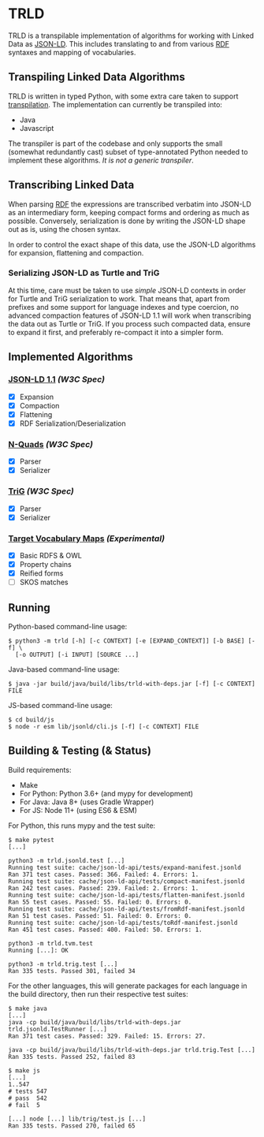 # TRLD

TRLD is a transpilable implementation of algorithms for working with Linked
Data as [JSON-LD](https://json-ld.org/). This includes translating to and from
various [RDF](https://www.w3.org/RDF/) syntaxes and mapping of vocabularies.

## Transpiling Linked Data Algorithms

TRLD is written in typed Python, with some extra care taken to support
[transpilation](https://en.wikipedia.org/wiki/Source-to-source_compiler). The
implementation can currently be transpiled into:

* Java
* Javascript

The transpiler is part of the codebase and only supports the small (somewhat
redundantly cast) subset of type-annotated Python needed to implement these
algorithms. _It is not a generic transpiler_.

## Transcribing Linked Data

When parsing [RDF](https://www.w3.org/RDF/) the expressions are transcribed
verbatim into JSON-LD as an intermediary form, keeping compact forms and
ordering as much as possible. Conversely, serialization is done by writing the
JSON-LD shape out as is, using the chosen syntax.

In order to control the exact shape of this data, use the JSON-LD algorithms
for expansion, flattening and compaction.

### Serializing JSON-LD as Turtle and TriG

At this time, care must be taken to use *simple* JSON-LD contexts in order for
Turtle and TriG serialization to work. That means that, apart from prefixes and
some support for language indexes and type coercion, no advanced compaction
features of JSON-LD 1.1 will work when transcribing the data out as Turtle or
TriG. If you process such compacted data, ensure to expand it first, and
preferably re-compact it into a simpler form.

## Implemented Algorithms

### [JSON-LD 1.1](https://www.w3.org/TR/json-ld11-api/) _(W3C Spec)_
- [x] Expansion
- [x] Compaction
- [x] Flattening
- [x] RDF Serialization/Deserialization

### [N-Quads](https://www.w3.org/TR/n-quads/) _(W3C Spec)_
- [x] Parser
- [x] Serializer

### [TriG](https://www.w3.org/TR/trig/) _(W3C Spec)_
- [x] Parser
- [x] Serializer

### [Target Vocabulary Maps](https://github.com/niklasl/ldtvm#target-vocabulary-maps) _(Experimental)_
- [x] Basic RDFS & OWL
- [x] Property chains
- [x] Reified forms
- [ ] SKOS matches

## Running

Python-based command-line usage:

    $ python3 -m trld [-h] [-c CONTEXT] [-e [EXPAND_CONTEXT]] [-b BASE] [-f] \
      [-o OUTPUT] [-i INPUT] [SOURCE ...]

Java-based command-line usage:

    $ java -jar build/java/build/libs/trld-with-deps.jar [-f] [-c CONTEXT] FILE

JS-based command-line usage:

    $ cd build/js
    $ node -r esm lib/jsonld/cli.js [-f] [-c CONTEXT] FILE

## Building & Testing (& Status)

Build requirements:

* Make
* For Python: Python 3.6+ (and mypy for development)
* For Java: Java 8+ (uses Gradle Wrapper)
* For JS: Node 11+ (using ES6 & ESM)

For Python, this runs mypy and the test suite:

    $ make pytest
    [...]

    python3 -m trld.jsonld.test [...]
    Running test suite: cache/json-ld-api/tests/expand-manifest.jsonld
    Ran 371 test cases. Passed: 366. Failed: 4. Errors: 1.
    Running test suite: cache/json-ld-api/tests/compact-manifest.jsonld
    Ran 242 test cases. Passed: 239. Failed: 2. Errors: 1.
    Running test suite: cache/json-ld-api/tests/flatten-manifest.jsonld
    Ran 55 test cases. Passed: 55. Failed: 0. Errors: 0.
    Running test suite: cache/json-ld-api/tests/fromRdf-manifest.jsonld
    Ran 51 test cases. Passed: 51. Failed: 0. Errors: 0.
    Running test suite: cache/json-ld-api/tests/toRdf-manifest.jsonld
    Ran 451 test cases. Passed: 400. Failed: 50. Errors: 1.

    python3 -m trld.tvm.test
    Running [...]: OK

    python3 -m trld.trig.test [...]
    Ran 335 tests. Passed 301, failed 34

For the other languages, this will generate packages for each language in the
build directory, then run their respective test suites:

    $ make java
    [...]
    java -cp build/java/build/libs/trld-with-deps.jar trld.jsonld.TestRunner [...]
    Ran 371 test cases. Passed: 329. Failed: 15. Errors: 27.

    java -cp build/java/build/libs/trld-with-deps.jar trld.trig.Test [...]
    Ran 335 tests. Passed 252, failed 83

    $ make js
    [...]
    1..547
    # tests 547
    # pass  542
    # fail  5

    [...] node [...] lib/trig/test.js [...]
    Ran 335 tests. Passed 270, failed 65

